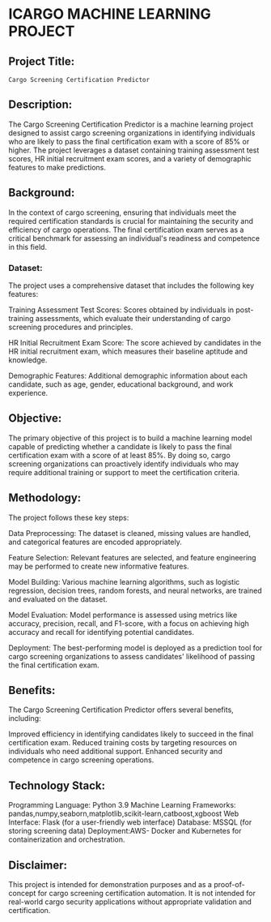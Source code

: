 # ICARGO MACHINE LEARNING PROJECT
## Project Title: 
    Cargo Screening Certification Predictor
## Description:
The Cargo Screening Certification Predictor is a machine learning project designed to assist cargo screening organizations in identifying individuals who are likely to pass the final certification exam with a score of 85% or higher. The project leverages a dataset containing training assessment test scores, HR initial recruitment exam scores, and a variety of demographic features to make predictions.

## Background:
In the context of cargo screening, ensuring that individuals meet the required certification standards is crucial for maintaining the security and efficiency of cargo operations. The final certification exam serves as a critical benchmark for assessing an individual's readiness and competence in this field.
### Dataset:
 The project uses a comprehensive dataset that includes the following key features:

Training Assessment Test Scores: Scores obtained by individuals in post-training assessments, which evaluate their understanding of cargo screening procedures and principles.

HR Initial Recruitment Exam Score: The score achieved by candidates in the HR initial recruitment exam, which measures their baseline aptitude and knowledge.

Demographic Features: Additional demographic information about each candidate, such as age, gender, educational background, and work experience.
## Objective:
The primary objective of this project is to build a machine learning model capable of predicting whether a candidate is likely to pass the final certification exam with a score of at least 85%. By doing so, cargo screening organizations can proactively identify individuals who may require additional training or support to meet the certification criteria.
## Methodology:
 The project follows these key steps:

Data Preprocessing: The dataset is cleaned, missing values are handled, and categorical features are encoded appropriately.

Feature Selection: Relevant features are selected, and feature engineering may be performed to create new informative features.

Model Building: Various machine learning algorithms, such as logistic regression, decision trees, random forests, and neural networks, are trained and evaluated on the dataset.

Model Evaluation: Model performance is assessed using metrics like accuracy, precision, recall, and F1-score, with a focus on achieving high accuracy and recall for identifying potential candidates.

Deployment: The best-performing model is deployed as a prediction tool for cargo screening organizations to assess candidates' likelihood of passing the final certification exam.
## Benefits:

The Cargo Screening Certification Predictor offers several benefits, including:

Improved efficiency in identifying candidates likely to succeed in the final certification exam.
Reduced training costs by targeting resources on individuals who need additional support.
Enhanced security and competence in cargo screening operations.

## Technology Stack:

Programming Language: Python 3.9
Machine Learning Frameworks: pandas,numpy,seaborn,matplotlib,scikit-learn,catboost,xgboost
Web Interface: Flask (for a user-friendly web interface)
Database: MSSQL (for storing screening data)
Deployment:AWS- Docker and Kubernetes for containerization and orchestration.
 

## Disclaimer:
This project is intended for demonstration purposes and as a proof-of-concept for cargo screening certification automation. It is not intended for real-world cargo security applications without appropriate validation and certification.


